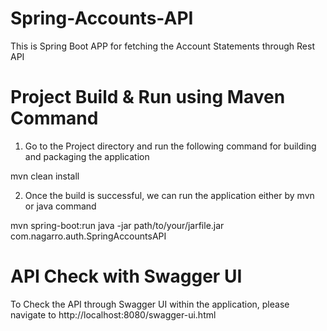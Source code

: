 # Spring-Accounts-API
This is Spring Boot APP for fetching the Account Statements through Rest API

# Project Build & Run using Maven Command
1. Go to the Project directory and run the following command for building and packaging the application

mvn clean install

2. Once the build is successful, we can run the application either by mvn or java command

mvn spring-boot:run
java -jar path/to/your/jarfile.jar com.nagarro.auth.SpringAccountsAPI

# API Check with Swagger UI
To Check the API through Swagger UI within the application, please navigate to http://localhost:8080/swagger-ui.html


